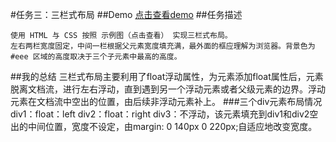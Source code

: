 #任务三：三栏式布局
##Demo
[点击查看demo](https://happymia.github.io/ife/task3/index.html)
##任务描述

    使用 HTML 与 CSS 按照 示例图（点击查看） 实现三栏式布局。
    左右两栏宽度固定，中间一栏根据父元素宽度填充满，最外面的框应理解为浏览器。背景色为 #eee 区域的高度取决于三个子元素中最高的高度。
##我的总结
三栏式布局主要利用了float浮动属性，为元素添加float属性后，元素脱离文档流，进行左右浮动，直到遇到另一个浮动元素或者父级元素的边界。浮动元素在文档流中空出的位置，由后续非浮动元素补上。
###三个div元素布局情况
  div1：float：left
  div2：float：right
  div3：不浮动，该元素填充到div1和div2空出的中间位置，宽度不设定，由margin: 0 140px 0 220px;自适应地改变宽度。
